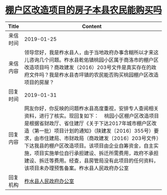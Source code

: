 # <a href="http://www.shangluo.gov.cn/zmhd/ldxxxx.jsp?urltype=leadermail.LeaderMailContentUrl&wbtreeid=1112&leadermailid=5128">棚户区改造项目的房子本县农民能购买吗</a>
| Title |                                                                                                                         Content                                                                                                                         |
|:-----:|---------------------------------------------------------------------------------------------------------------------------------------------------------------------------------------------------------------------------------------------------------|
| 来信时间  | 2019-01-25                                                                                                                                                                                                                                              |
| 来信内容  | 领导您好，我是柞水县人，由于当地政府办事含糊所以才来这儿咨询几个问题。柞水县乾佑镇桃园小区属于商洛市的棚户区改造项目吗？商政建发（2016）203号文件是真实存在的政府文件吗？我是柞水县杏坪镇的农民能否购买桃园棚户区改造项目的房屋？                                                                                                                                    |
| 回复时间  | 2019-01-31                                                                                                                                                                                                                                              |
| 回复内容  | 网友你好，你反映的问题柞水县高度重视，安排专人查阅相关资料，进行了核实。现回复如下：    桃园小区棚户区改造项目是根据省财政厅、省住建厅《关于下达2017年城市棚户区改造（第一批）项目计划的通知》（陕建发〔2016〕355号）要求，由市住建局、市财政局（商政建发〔2016〕203号文件）下达我县的棚户区改造项目。该项目由企业自筹资金，自主实施，项目实施单位自行承担建设、拆迁所需费用，政府不承担建设、拆迁等费用。经查，县房管局没有此项目的任何资料，该项目未办理预售备案。柞水县人民政府办公室 |
| 回复机构  | <a href="../../category/agencies/柞水县人民政府办公室.md">柞水县人民政府办公室</a>                                                                                                                                                                                          |